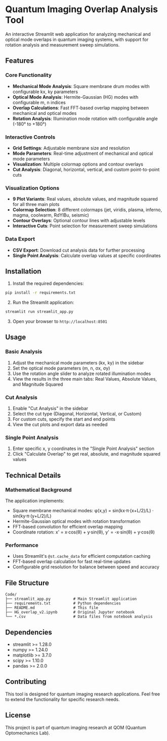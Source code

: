 # Quantum Imaging Overlap Analysis Tool

An interactive Streamlit web application for analyzing mechanical and optical mode overlaps in quantum imaging systems, with support for rotation analysis and measurement sweep simulations.

## Features

### Core Functionality
- **Mechanical Mode Analysis**: Square membrane drum modes with configurable kx, ky parameters
- **Optical Mode Analysis**: Hermite-Gaussian (HG) modes with configurable m, n indices
- **Overlap Calculations**: Fast FFT-based overlap mapping between mechanical and optical modes
- **Rotation Analysis**: Illumination mode rotation with configurable angle (-180° to +180°)

### Interactive Controls
- **Grid Settings**: Adjustable membrane size and resolution
- **Mode Parameters**: Real-time adjustment of mechanical and optical mode parameters
- **Visualization**: Multiple colormap options and contour overlays
- **Cut Analysis**: Diagonal, horizontal, vertical, and custom point-to-point cuts

### Visualization Options
- **9 Plot Variants**: Real values, absolute values, and magnitude squared for all three main plots
- **Colormap Selection**: 8 different colormaps (jet, viridis, plasma, inferno, magma, coolwarm, RdYlBu, seismic)
- **Contour Overlays**: Optional contour lines with adjustable levels
- **Interactive Cuts**: Point selection for measurement sweep simulations

### Data Export
- **CSV Export**: Download cut analysis data for further processing
- **Single Point Analysis**: Calculate overlap values at specific coordinates

## Installation

1. Install the required dependencies:
```bash
pip install -r requirements.txt
```

2. Run the Streamlit application:
```bash
streamlit run streamlit_app.py
```

3. Open your browser to `http://localhost:8501`

## Usage

### Basic Analysis
1. Adjust the mechanical mode parameters (kx, ky) in the sidebar
2. Set the optical mode parameters (m, n, σx, σy)
3. Use the rotation angle slider to analyze rotated illumination modes
4. View the results in the three main tabs: Real Values, Absolute Values, and Magnitude Squared

### Cut Analysis
1. Enable "Cut Analysis" in the sidebar
2. Select the cut type (Diagonal, Horizontal, Vertical, or Custom)
3. For custom cuts, specify the start and end points
4. View the cut plots and export data as needed

### Single Point Analysis
1. Enter specific x, y coordinates in the "Single Point Analysis" section
2. Click "Calculate Overlap" to get real, absolute, and magnitude squared values

## Technical Details

### Mathematical Background
The application implements:
- Square membrane mechanical modes: φ(x,y) = sin(kx·π·(x+L/2)/L) · sin(ky·π·(y+L/2)/L)
- Hermite-Gaussian optical modes with rotation transformation
- FFT-based convolution for efficient overlap mapping
- Coordinate rotation: x' = x·cos(θ) + y·sin(θ), y' = -x·sin(θ) + y·cos(θ)

### Performance
- Uses Streamlit's `@st.cache_data` for efficient computation caching
- FFT-based overlap calculation for fast real-time updates
- Configurable grid resolution for balance between speed and accuracy

## File Structure
```
Code/
├── streamlit_app.py          # Main Streamlit application
├── requirements.txt          # Python dependencies
├── README.md                 # This file
├── HG_overlap_v2.ipynb       # Original Jupyter notebook
└── *.csv                     # Data files from notebook analysis
```

## Dependencies
- streamlit >= 1.28.0
- numpy >= 1.24.0
- matplotlib >= 3.7.0
- scipy >= 1.10.0
- pandas >= 2.0.0

## Contributing
This tool is designed for quantum imaging research applications. Feel free to extend the functionality for specific research needs.

## License
This project is part of quantum imaging research at QOM (Quantum Optomechanics Lab).
